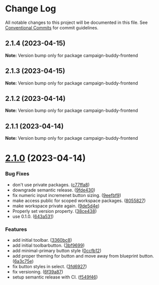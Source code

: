 # Change Log

All notable changes to this project will be documented in this file.
See [Conventional Commits](https://conventionalcommits.org) for commit guidelines.

## 2.1.4 (2023-04-15)

**Note:** Version bump only for package campaign-buddy-frontend

## 2.1.3 (2023-04-15)

**Note:** Version bump only for package campaign-buddy-frontend

## 2.1.2 (2023-04-14)

**Note:** Version bump only for package campaign-buddy-frontend

## 2.1.1 (2023-04-14)

**Note:** Version bump only for package campaign-buddy-frontend

# [2.1.0](https://github.com/Campaign-Buddy/campaign-buddy-frontend/compare/v0.1.0...v2.1.0) (2023-04-14)

### Bug Fixes

- don't use private packages. ([c77ffa8](https://github.com/Campaign-Buddy/campaign-buddy-frontend/commit/c77ffa86af7fd5a96338f2a9793572b94844d8af))
- downgrade semantic release. ([9fde430](https://github.com/Campaign-Buddy/campaign-buddy-frontend/commit/9fde4307dc31e14dede222fa35b04831b600fa9e))
- fix numeric input incremenet button sizing. ([9eefbf9](https://github.com/Campaign-Buddy/campaign-buddy-frontend/commit/9eefbf9c19175c005ab5c93625d6a9b92527ec52))
- make access public for scoped workspace packages. ([8055827](https://github.com/Campaign-Buddy/campaign-buddy-frontend/commit/805582741295a8b683f8e4de924b55f5955bbad7))
- make workspace private again. ([9de5d4e](https://github.com/Campaign-Buddy/campaign-buddy-frontend/commit/9de5d4e7d1e47c0f211ae664d0f957f39193e132))
- Properly set version property. ([38ce438](https://github.com/Campaign-Buddy/campaign-buddy-frontend/commit/38ce438d19c64248504e52baf130577dc9292058))
- use 0.1.0. ([643a531](https://github.com/Campaign-Buddy/campaign-buddy-frontend/commit/643a53115d365fc4523a22e018a8db0c009510be))

### Features

- add initial toolbar. ([3360bc8](https://github.com/Campaign-Buddy/campaign-buddy-frontend/commit/3360bc8d706681dfc77e41fbde4184f294b12bde))
- add initial toolbarbutton. ([3bf9699](https://github.com/Campaign-Buddy/campaign-buddy-frontend/commit/3bf96990a94336ebc70c6f159c5d5ec73719956d))
- add minimal-primary button style ([0ccfb12](https://github.com/Campaign-Buddy/campaign-buddy-frontend/commit/0ccfb12a8b49e8ed7f5a31dd61ba5349b6e47f8a))
- add proper theming for button and move away from blueprint button. ([6a3c75e](https://github.com/Campaign-Buddy/campaign-buddy-frontend/commit/6a3c75e39be1437e2cb8ee90238bc4ce9f4a34aa))
- fix button styles in select. ([3fd6927](https://github.com/Campaign-Buddy/campaign-buddy-frontend/commit/3fd69272473f3d33fa4196ef4ec33ad56e05279f))
- fix versioning. ([6f39a87](https://github.com/Campaign-Buddy/campaign-buddy-frontend/commit/6f39a87b85365175f175e177d4f4ca3edd20b2e8))
- setup semantic release with CI. ([f549f46](https://github.com/Campaign-Buddy/campaign-buddy-frontend/commit/f549f4671aa44ee9092c9b7583ec1ab97c07316d))
